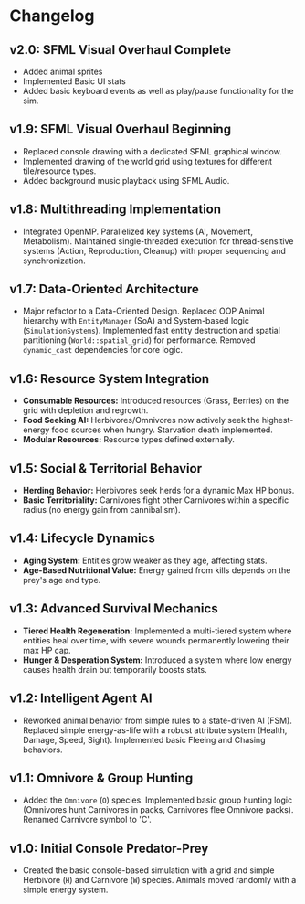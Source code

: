 # Changelog

## v2.0: SFML Visual Overhaul Complete
- Added animal sprites
- Implemented Basic UI stats
- Added basic keyboard events as well as play/pause functionality for the sim.

## v1.9: SFML Visual Overhaul Beginning
- Replaced console drawing with a dedicated SFML graphical window.
- Implemented drawing of the world grid using textures for different tile/resource types.
- Added background music playback using SFML Audio.

## v1.8: Multithreading Implementation
- Integrated OpenMP. Parallelized key systems (AI, Movement, Metabolism). Maintained single-threaded execution for thread-sensitive systems (Action, Reproduction, Cleanup) with proper sequencing and synchronization.

## v1.7: Data-Oriented Architecture
- Major refactor to a Data-Oriented Design. Replaced OOP Animal hierarchy with `EntityManager` (SoA) and System-based logic (`SimulationSystems`). Implemented fast entity destruction and spatial partitioning (`World::spatial_grid`) for performance. Removed `dynamic_cast` dependencies for core logic.

## v1.6: Resource System Integration
- **Consumable Resources:** Introduced resources (Grass, Berries) on the grid with depletion and regrowth.
- **Food Seeking AI:** Herbivores/Omnivores now actively seek the highest-energy food sources when hungry. Starvation death implemented.
- **Modular Resources:** Resource types defined externally.

## v1.5: Social & Territorial Behavior
- **Herding Behavior:** Herbivores seek herds for a dynamic Max HP bonus.
- **Basic Territoriality:** Carnivores fight other Carnivores within a specific radius (no energy gain from cannibalism).

## v1.4: Lifecycle Dynamics
- **Aging System:** Entities grow weaker as they age, affecting stats.
- **Age-Based Nutritional Value:** Energy gained from kills depends on the prey's age and type.

## v1.3: Advanced Survival Mechanics
- **Tiered Health Regeneration:** Implemented a multi-tiered system where entities heal over time, with severe wounds permanently lowering their max HP cap.
- **Hunger & Desperation System:** Introduced a system where low energy causes health drain but temporarily boosts stats.

## v1.2: Intelligent Agent AI
- Reworked animal behavior from simple rules to a state-driven AI (FSM). Replaced simple energy-as-life with a robust attribute system (Health, Damage, Speed, Sight). Implemented basic Fleeing and Chasing behaviors.

## v1.1: Omnivore & Group Hunting
- Added the `Omnivore` (`O`) species. Implemented basic group hunting logic (Omnivores hunt Carnivores in packs, Carnivores flee Omnivore packs). Renamed Carnivore symbol to 'C'.

## v1.0: Initial Console Predator-Prey
- Created the basic console-based simulation with a grid and simple Herbivore (`H`) and Carnivore (`W`) species. Animals moved randomly with a simple energy system.
